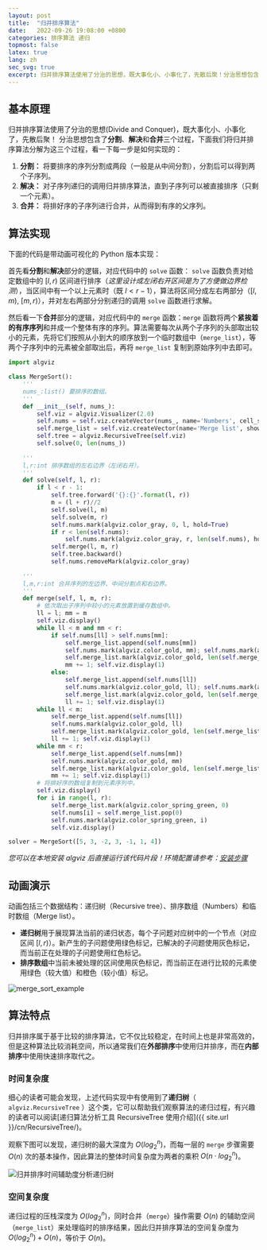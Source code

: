 ```yaml
---
layout: post
title:  "归并排序算法"
date:   2022-09-26 19:08:00 +0800
categories: 排序算法 递归
topmost: false
latex: true
lang: zh
sec_svg: true
excerpt: 归并排序算法使用了分治的思想，既大事化小、小事化了，先散后聚！分治思想包含了分割、解决和合并三个过程……
---
```


## 基本原理

归并排序算法使用了分治的思想(Divide and Conquer)，既大事化小、小事化了，先散后聚！
分治思想包含了**分割**、**解决**和**合并**三个过程，下面我们将归并排序算法分解为这三个过程，看一下每一步是如何实现的：

1. **分割：** 将要排序的序列分割成两段（一般是从中间分割），分割后可以得到两个子序列。
2. **解决：** 对子序列递归的调用归并排序算法，直到子序列可以被直接排序（只剩一个元素）。
3. **合并：** 将排好序的子序列进行合并，从而得到有序的父序列。

## 算法实现

下面的代码是带动画可视化的 Python 版本实现：

首先看**分割**和**解决**部分的逻辑，对应代码中的 `solve` 函数： `solve` 函数负责对给定数组中的 $[l, r)$ 区间进行排序（*这里设计成左闭右开区间是为了方便做边界检测*），当区间中有一个以上元素时（既 $l < r-1$），算法将区间分成左右两部分（$[l, m)$, $[m, r)$），并对左右两部分分别递归的调用 `solve` 函数进行求解。

然后看一下**合并**部分的逻辑，对应代码中的 `merge` 函数：`merge` 函数将两个**紧挨着的有序序列**和并成一个整体有序的序列。算法需要每次从两个子序列的头部取出较小的元素，先将它们按照从小到大的顺序放到一个临时数组中（`merge_list`），等两个子序列中的元素被全部取出后，再将 `merge_list` 复制到原始序列中去即可。

```python
import algviz

class MergeSort():
    '''
    nums_:list() 要排序的数组。
    '''
    def __init__(self, nums_):
        self.viz = algviz.Visualizer(2.0)
        self.nums = self.viz.createVector(nums_, name='Numbers', cell_size=(40, 200), histogram=True)
        self.merge_list = self.viz.createVector(name='Merge list', show_index=False)
        self.tree = algviz.RecursiveTree(self.viz)
        self.solve(0, len(nums_))
    
    '''
    l,r:int 排序数组的左右边界（左闭右开）。
    '''
    def solve(self, l, r):
        if l < r - 1:
            self.tree.forward('{}:{}'.format(l, r))
            m = (l + r)//2
            self.solve(l, m)
            self.solve(m, r)
            self.nums.mark(algviz.color_gray, 0, l, hold=True)
            if r < len(self.nums):
                self.nums.mark(algviz.color_gray, r, len(self.nums), hold=True)
            self.merge(l, m, r)
            self.tree.backward()
            self.nums.removeMark(algviz.color_gray)
    
    '''
    l,m,r:int 合并序列的左边界、中间分割点和右边界。
    '''
    def merge(self, l, m, r):
        # 依次取出子序列中较小的元素放置到缓存数组中。
        ll = l; mm = m
        self.viz.display()
        while ll < m and mm < r:
            if self.nums[ll] > self.nums[mm]:
                self.merge_list.append(self.nums[mm])
                self.nums.mark(algviz.color_gold, mm); self.nums.mark(algviz.color_dark_green, ll)
                self.merge_list.mark(algviz.color_gold, len(self.merge_list)-1); self.viz.display()
                mm += 1; self.viz.display(1)
            else:
                self.merge_list.append(self.nums[ll])
                self.nums.mark(algviz.color_gold, ll); self.nums.mark(algviz.color_dark_green, mm)
                self.merge_list.mark(algviz.color_gold, len(self.merge_list)-1); self.viz.display()
                ll += 1; self.viz.display(1)
        while ll < m:
            self.merge_list.append(self.nums[ll])
            self.nums.mark(algviz.color_gold, ll)
            self.merge_list.mark(algviz.color_gold, len(self.merge_list)-1); self.viz.display()
            ll += 1; self.viz.display(1)
        while mm < r:
            self.merge_list.append(self.nums[mm])
            self.nums.mark(algviz.color_gold, mm)
            self.merge_list.mark(algviz.color_gold, len(self.merge_list)-1); self.viz.display()
            mm += 1; self.viz.display(1)
        # 将排好序的数组复制到元素序列中。
        self.viz.display()
        for i in range(l, r):
            self.merge_list.mark(algviz.color_spring_green, 0)
            self.nums[i] = self.merge_list.pop(0)
            self.nums.mark(algviz.color_spring_green, i)
            self.viz.display()

solver = MergeSort([5, 3, -2, 3, -1, 1, 4])
```

*您可以在本地安装 algviz 后直接运行该代码片段！环境配置请参考：[安装步骤](https://algviz.com/cn/about.html#%E5%AE%89%E8%A3%85%E6%AD%A5%E9%AA%A4)*

## 动画演示

动画包括三个数据结构：递归树（Recursive tree）、排序数组（Numbers）和临时数组（Merge list）。

+ **递归树**用于展现算法当前的递归状态，每个子问题对应树中的一个节点（对应区间 $[l, r)$）。新产生的子问题使用绿色标记，已解决的子问题使用灰色标记，而当前正在处理的子问题使用红色标记。
+ **排序数组**中当前未被处理的区间使用灰色标记，而当前正在进行比较的元素使用绿色（较大值）和橙色（较小值）标记。

![merge_sort_example](https://cdn.jsdelivr.net/gh/zjl9959/algviz-launch@master/svgs/MergeSort.svg)

## 算法特点

归并排序属于基于比较的排序算法，它不仅比较稳定，在时间上也是非常高效的，但是这种算法比较消耗空间，所以通常我们在**外部排序**中使用归并排序，而在**内部排序**中使用快速排序取代之。

### 时间复杂度

细心的读者可能会发现，上述代码实现中有使用到了**递归树**（ `algviz.RecursiveTree` ）这个类，它可以帮助我们观察算法的递归过程，有兴趣的读者可以阅读[递归算法分析工具 RecursiveTree 使用介绍]({{ site.url }}/cn/RecursiveTree/)。

观察下图可以发现，递归树的最大深度为 $O(log_2^n)$，而每一层的 `merge` 步骤需要 $O(n)$ 次的基本操作，因此算法的整体时间复杂度为两者的乘积 $O(n \cdot log_2^n)$。

![归并排序时间辅助度分析递归树](https://s1.ax1x.com/2020/05/25/t98i11.jpg)

### 空间复杂度

递归过程的压栈深度为 $O(log_2^n)$，同时合并（`merge`）操作需要 $O(n)$ 的辅助空间（`merge_list`）来处理临时的排序结果，因此归并排序算法的空间复杂度为 $O(log_2^n) + O(n)$，等价于 $O(n)$。
